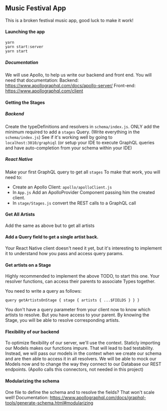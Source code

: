 ## Music Festival App

This is a broken festival music app, good luck to make it work!

#### Launching the app

```
yarn
yarn start:server
yarn start
```


##### Documentation
We will use Apollo, to help us write our backend and front end.
You will need that documentation:
Backend: https://www.apollographql.com/docs/apollo-server/
Front-end: https://www.apollographql.com/client


####  Getting the Stages

##### Backend
Create the typeDefinitions and resolvers in `schema/index.js`.
ONLY add the minimum required to add a `stages` Query. (Write everything in the `schema/index.js`)
See if it's working well by going to `localhost:3010/graphiql` 
(or setup your IDE to execute GraphQL queries and have auto-completion from your schema within your IDE)

##### React Native
Make your first GraphQL query to get all `stages`
To make that work, you will need to:
- Create an Apollo Client: `apollo/apolloClient.js`
- In `App.js` Add an ApolloProvider Component passing him the created client.
- In `stage/Stages.js` convert the REST calls to a GraphQL call

#### Get All Artists
Add the same as above but to get all artists

#### Add a Query field to get a single artist back.
Your React Native client doesn't need it yet, but it's interesting to implement it to understand how you pass and access query params.

#### Get artists on a Stage
Highly recommended to implement the above TODO, to start this one.
Your resolver functions, can access their parents to associate Types together.

You need to write a query as follows:

`query getArtistsOnStage {
  stage {
    artists {
      ...$FIELDS
    }
  }
}`

You don't have a query parameter from your client now to know which artists to resolve.
But you have access to your parent. By knowing the Stage, you will be able to resolve corresponding artists.
 
 
#### Flexibility of our backend
To optimize flexibility of our server, we'll use the context.
Staticly importing our Models makes our functions impure. That will lead to bad testability.
Instead, we will pass our models in the context when we create our schema and are then able to access it in all resolvers.
We will be able to mock our Models now and to change the way they connect to our Database our REST endpoints. 
(Apollo calls this connectors, not needed in this project)
 
#### Modularizing the schema
One file to define the schema and to resolve the fields?
That won't scale well! Documentation: https://www.apollographql.com/docs/graphql-tools/generate-schema.html#modularizing

